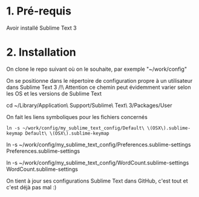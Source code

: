 
# 1. Pré-requis

Avoir installé Sublime Text 3

# 2. Installation

On clone le repo suivant où on le souhaite, par exemple "~/work/config"

On se positionne dans le répertoire de configuration propre à un utilisateur dans Sublime Text 3
/!\ Attention ce chemin peut évidemment varier selon les OS et les versions de Sublime Text

  cd ~/Library/Application\ Support/Sublime\ Text\ 3/Packages/User

On fait les liens symboliques pour les fichiers concernés

	ln -s ~/work/config/my_sublime_text_config/Default\ \(OSX\).sublime-keymap Default\ \(OSX\).sublime-keymap

  ln -s ~/work/config/my_sublime_text_config/Preferences.sublime-settings Preferences.sublime-settings

  ln -s ~/work/config/my_sublime_text_config/WordCount.sublime-settings WordCount.sublime-settings

On tient à jour ses configurations Sublime Text dans GitHub, c'est tout et c'est déjà pas mal :)